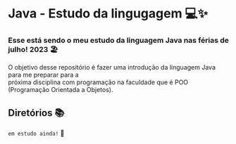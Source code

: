 # Java - Estudo da lingugagem 💻✨

### Esse está sendo o meu estudo da **linguagem Java** nas férias de julho! 2023 🏖 <br>

O objetivo desse repositório é fazer uma introdução da linguagem Java para me preparar para a <br>
próxima disciplina com programação na faculdade que é POO (Programação Orientada a Objetos).

## Diretórios 📚
`em estudo ainda!` 🚧
